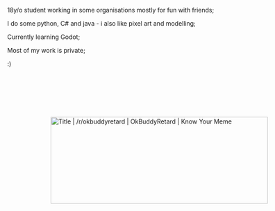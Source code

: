 18y/o student working in some organisations mostly for fun with friends;

I do some python, C# and java - i also like pixel art and modelling;

Currently learning Godot;

Most of my work is private;

:)


<img src="https://i.kym-cdn.com/photos/images/facebook/002/557/308/d8c.jpg" jsaction="load:XAeZkd;" jsname="HiaYvf" class="n3VNCb pT0Scc KAlRDb" role="" aria-label="" alt="Title | /r/okbuddyretard | OkBuddyRetard | Know Your Meme" data-noaft="1" style="width: 500px; height: 200px; margin: 100px;">
